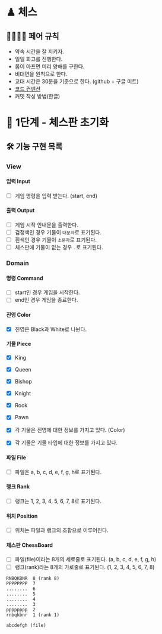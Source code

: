 # ♟ 체스

## 👩‍💻🧑‍💻 페어 규칙
- 약속 시간을 잘 지키자.
- 일일 회고를 진행한다.
- 몸이 아프면 미리 양해를 구한다.
- 비대면을 원칙으로 한다.
- 교대 시간은 30분을 기준으로 한다. (github + 구글 미트)
- [코드 컨벤션](https://github.com/woowacourse/woowacourse-docs/tree/master/styleguide/java)
- 커밋 작성 방법(한글)

# 🚀 1단계 - 체스판 초기화

## 🛠 기능 구현 목록

### View

#### 입력 Input

- [ ] 게임 명령을 입력 받는다. (start, end)

#### 출력 Output

- [ ] 게임 시작 안내문을 출력한다. 
- [ ] 검정색인 경우 기물이 `대문자`로 표기된다.
- [ ] 흰색인 경우 기물이 `소문자`로 표기된다.
- [ ] 체스판에 기물이 없는 경우 `.`로 표기된다.

### Domain

#### 명령 Command

- [ ] start인 경우 게임을 시작한다.
- [ ] end인 경우 게임을 종료한다.

#### 진영 Color

- [x] 진영은 Black과 White로 나뉜다.

#### 기물 Piece

- [x] King
- [x] Queen
- [x] Bishop
- [x] Knight
- [x] Rook
- [x] Pawn

- [x] 각 기물은 진영에 대한 정보를 가지고 있다. (Color)
- [x] 각 기물은 기물 타입에 대한 정보를 가지고 있다. 

#### 파일 File

- [ ] 파일은 a, b, c, d, e, f, g, h로 표기된다.

#### 랭크 Rank

- [ ] 랭크는 1, 2, 3, 4, 5, 6, 7, 8로 표기된다.

#### 위치 Position

- [ ] 위치는 파일과 랭크의 조합으로 이루어진다.

#### 체스판 ChessBoard

- [ ] 파일(file)이라는 8개의 세로줄로 표기된다. (a, b, c, d, e, f, g, h)
- [ ] 랭크(rank)라는 8개의 가로줄로 표기된다. (1, 2, 3, 4, 5, 6, 7, 8)

```
RNBQKBNR  8 (rank 8)
PPPPPPPP  7
........  6
........  5
........  4
........  3
pppppppp  2
rnbqkbnr  1 (rank 1)

abcdefgh (file) 
```
